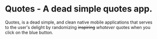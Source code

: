 # Quotes - A dead simple quotes app.
Quotes, is a dead simple, and clean native mobile applications that serves to the user's delight by randomizing <strike>inspiring</strike> *whatever* quotes when you click on the blue button.